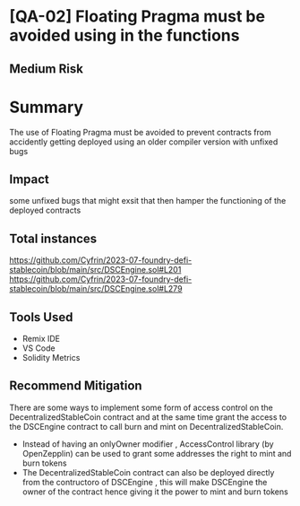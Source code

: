 # [QA-02] Floating Pragma must be avoided using in the functions 

## Medium Risk 

# Summary

The use of Floating Pragma must be avoided to prevent contracts from accidently getting deployed using an older compiler version with unfixed bugs 

## Impact
some unfixed bugs that might exsit that then hamper the functioning of the deployed contracts 

## Total instances 
https://github.com/Cyfrin/2023-07-foundry-defi-stablecoin/blob/main/src/DSCEngine.sol#L201
https://github.com/Cyfrin/2023-07-foundry-defi-stablecoin/blob/main/src/DSCEngine.sol#L279

## Tools Used 

- Remix IDE 
- VS Code 
- Solidity Metrics 

## Recommend Mitigation

There are some ways to implement some form of access control on the DecentralizedStableCoin contract and at the same time grant the access to the DSCEngine contract to call burn and mint on DecentralizedStableCoin. 

- Instead of having an onlyOwner modifier , AccessControl library (by OpenZepplin) can be used to grant some addresses the right to mint and burn tokens 
- The DecentralizedStableCoin contract can also be deployed directly from the contructoro of DSCEngine , this will make DSCEngine the owner of the contract hence giving it the power to mint and burn tokens 